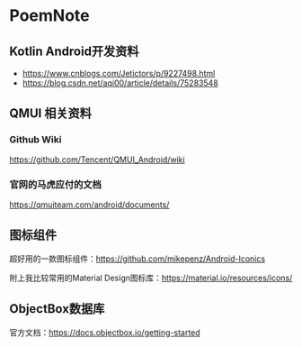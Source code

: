 # PoemNote


## Kotlin Android开发资料

- https://www.cnblogs.com/Jetictors/p/9227498.html
- https://blog.csdn.net/aqi00/article/details/75283548

## QMUI 相关资料

### Github Wiki
https://github.com/Tencent/QMUI_Android/wiki

### 官网的马虎应付的文档
https://qmuiteam.com/android/documents/


## 图标组件

超好用的一款图标组件：https://github.com/mikepenz/Android-Iconics

附上我比较常用的Material Design图标库：https://material.io/resources/icons/


## ObjectBox数据库

官方文档：https://docs.objectbox.io/getting-started